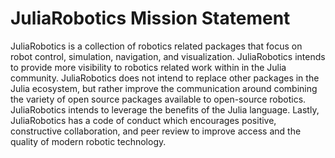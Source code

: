 # JuliaRobotics Mission Statement

JuliaRobotics is a collection of robotics related packages that focus on robot control, simulation, navigation, and visualization.  JuliaRobotics intends to provide more visibility to robotics related work within in the Julia community.  JuliaRobotics does not intend to replace other packages in the Julia ecosystem, but rather improve the communication around combining the variety of open source packages available to open-source robotics.  JuliaRobotics intends to leverage the benefits of the Julia language.  Lastly, JuliaRobotics has a code of conduct which encourages positive, constructive collaboration, and peer review to improve access and the quality of modern robotic technology.

